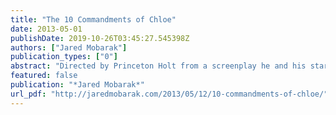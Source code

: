 ```yaml
---
title: "The 10 Commandments of Chloe"
date: 2013-05-01
publishDate: 2019-10-26T03:45:27.545398Z
authors: ["Jared Mobarak"]
publication_types: ["0"]
abstract: "Directed by Princeton Holt from a screenplay he and his star Naama Kates wrote, The 10 Commandments of Chloe is an intimate look at regular people living the day-to-day. No one here is a superstar and no one truly aspires to be one—these are working artists who follow the music and not the money. Kates’ Chloe is introduced as a woman escaping into a brand new life of opportunity with no discernable past or interest in anything but the now. Hitting up bar after bar with a demo CD inquiring about booking protocol, she begins what could quite easily become a futile cycle of patronizing, disinterested faces. Her keyboard isn’t the most compact piece of equipment or this particular clientele’s normal Southern flavor either, so she has some work ahead."
featured: false
publication: "*Jared Mobarak*"
url_pdf: "http://jaredmobarak.com/2013/05/12/10-commandments-of-chloe/"
---
```



